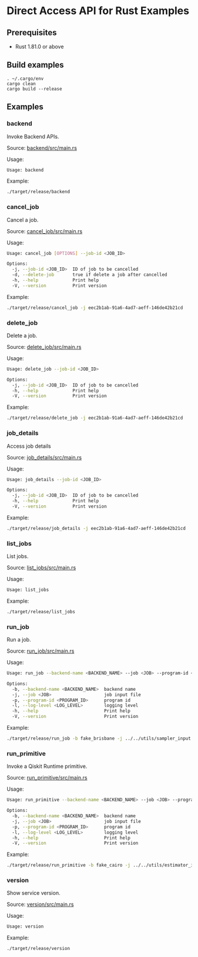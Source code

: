 # Direct Access API for Rust Examples

## Prerequisites
* Rust 1.81.0 or above


## Build examples
```shell-session
. ~/.cargo/env
cargo clean
cargo build --release
```

## Examples

### backend
Invoke Backend APIs.

Source: [backend/src/main.rs](./backend/src/main.rs)

Usage:
```bash
Usage: backend
```

Example:
```bash
./target/release/backend
```

### cancel_job
Cancel a job.

Source: [cancel_job/src/main.rs](./cancel_job/src/main.rs)

Usage:
```bash
Usage: cancel_job [OPTIONS] --job-id <JOB_ID>

Options:
  -j, --job-id <JOB_ID>  ID of job to be cancelled
  -d, --delete-job       true if delete a job after cancelled
  -h, --help             Print help
  -V, --version          Print version
```

Example:
```bash
./target/release/cancel_job -j eec2b1ab-91a6-4ad7-aeff-146de42b21cd
```

### delete_job
Delete a job.

Source: [delete_job/src/main.rs](./delete_job/src/main.rs)

Usage:
```bash
Usage: delete_job --job-id <JOB_ID>

Options:
  -j, --job-id <JOB_ID>  ID of job to be cancelled
  -h, --help             Print help
  -V, --version          Print version
```

Example:
```bash
./target/release/delete_job -j eec2b1ab-91a6-4ad7-aeff-146de42b21cd
```

### job_details
Access job details

Source: [job_details/src/main.rs](./job_details/src/main.rs)

Usage:
```bash
Usage: job_details --job-id <JOB_ID>

Options:
  -j, --job-id <JOB_ID>  ID of job to be cancelled
  -h, --help             Print help
  -V, --version          Print version
```

Example:
```bash
./target/release/job_details -j eec2b1ab-91a6-4ad7-aeff-146de42b21cd
```

### list_jobs
List jobs.

Source: [list_jobs/src/main.rs](./list_jobs/src/main.rs)

Usage:
```bash
Usage: list_jobs
```

Example:
```bash
./target/release/list_jobs
```

### run_job
Run a job.

Source: [run_job/src/main.rs](./run_job/src/main.rs)

Usage:
```bash
Usage: run_job --backend-name <BACKEND_NAME> --job <JOB> --program-id <PROGRAM_ID> --log-level <LOG_LEVEL>

Options:
  -b, --backend-name <BACKEND_NAME>  backend name
  -j, --job <JOB>                    job input file
  -p, --program-id <PROGRAM_ID>      program id
  -l, --log-level <LOG_LEVEL>        logging level
  -h, --help                         Print help
  -V, --version                      Print version
```

Example:
```bash
./target/release/run_job -b fake_brisbane -j ../../utils/sampler_input.json -p sampler -l info
```

### run_primitive
Invoke a Qiskit Runtime primitive.

Source: [run_primitive/src/main.rs](./run_primitive/src/main.rs)

Usage:
```bash
Usage: run_primitive --backend-name <BACKEND_NAME> --job <JOB> --program-id <PROGRAM_ID> --log-level <LOG_LEVEL>

Options:
  -b, --backend-name <BACKEND_NAME>  backend name
  -j, --job <JOB>                    job input file
  -p, --program-id <PROGRAM_ID>      program id
  -l, --log-level <LOG_LEVEL>        logging level
  -h, --help                         Print help
  -V, --version                      Print version
```

Example:
```bash
./target/release/run_primitive -b fake_cairo -j ../../utils/estimator_input.json -p estimator -l warning
```

### version
Show service version.

Source: [version/src/main.rs](./version/src/main.rs)

Usage:
```bash
Usage: version
```

Example:
```bash
./target/release/version
```
